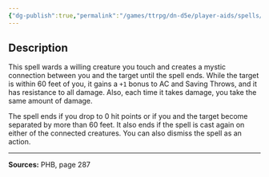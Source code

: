 ```yaml
---
{"dg-publish":true,"permalink":"/games/ttrpg/dn-d5e/player-aids/spells/level-2/warding-bond/","tags":["TTRPG/DND/5e","verbal","somatic","material"]}
---
```



## Description
This spell wards a willing creature you touch and creates a mystic connection between you and the target until the spell ends.
While the target is within 60 feet of you, it gains a `+1` bonus to AC and Saving Throws, and it has resistance to all damage.
Also, each time it takes damage, you take the same amount of damage.

The spell ends if you drop to 0 hit points or if you and the target become separated by more than 60 feet.
It also ends if the spell is cast again on either of the connected creatures.
You can also dismiss the spell as an action.

---

**Sources:** PHB, page 287
